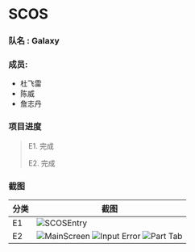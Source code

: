 # SCOS

### 队名 : Galaxy
### 成员:
* 杜飞雷
* 陈威
* 詹志丹

### 项目进度
> E1. 完成
>  
> E2. 完成

### 截图
| 分类 | 截图 |
| --- | --- |
| E1 | ![SCOSEntry](http://7xs83t.com1.z0.glb.clouddn.com/SCOS%E6%88%AA%E5%9B%BE1.jpg?imageView2/2/w/320/h/720) |
| E2 | ![MainScreen](http://7xs83t.com1.z0.glb.clouddn.com/SCOS%E6%88%AA%E5%9B%BE2.jpg?imageView2/2/w/320/h/720) ![Input Error](http://7xs83t.com1.z0.glb.clouddn.com/SCOS%E6%88%AA%E5%9B%BE3.jpg?imageView2/2/w/320/h/720) ![Part Tab](http://7xs83t.com1.z0.glb.clouddn.com/SCOS%E6%88%AA%E5%9B%BE4.jpg?imageView2/2/w/320/h/720)|

